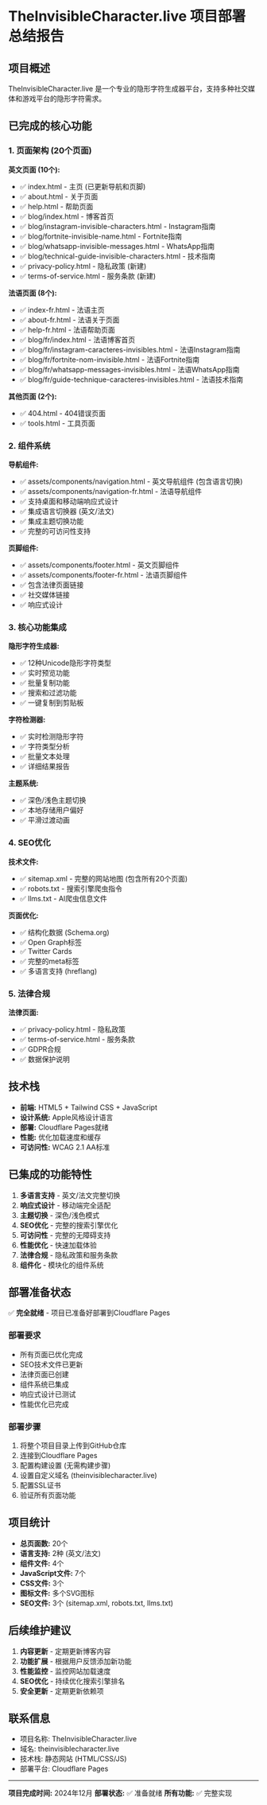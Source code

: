 # TheInvisibleCharacter.live 项目部署总结报告

## 项目概述
TheInvisibleCharacter.live 是一个专业的隐形字符生成器平台，支持多种社交媒体和游戏平台的隐形字符需求。

## 已完成的核心功能

### 1. 页面架构 (20个页面)
**英文页面 (10个):**
- ✅ index.html - 主页 (已更新导航和页脚)
- ✅ about.html - 关于页面
- ✅ help.html - 帮助页面
- ✅ blog/index.html - 博客首页
- ✅ blog/instagram-invisible-characters.html - Instagram指南
- ✅ blog/fortnite-invisible-name.html - Fortnite指南
- ✅ blog/whatsapp-invisible-messages.html - WhatsApp指南
- ✅ blog/technical-guide-invisible-characters.html - 技术指南
- ✅ privacy-policy.html - 隐私政策 (新建)
- ✅ terms-of-service.html - 服务条款 (新建)

**法语页面 (8个):**
- ✅ index-fr.html - 法语主页
- ✅ about-fr.html - 法语关于页面
- ✅ help-fr.html - 法语帮助页面
- ✅ blog/fr/index.html - 法语博客首页
- ✅ blog/fr/instagram-caracteres-invisibles.html - 法语Instagram指南
- ✅ blog/fr/fortnite-nom-invisible.html - 法语Fortnite指南
- ✅ blog/fr/whatsapp-messages-invisibles.html - 法语WhatsApp指南
- ✅ blog/fr/guide-technique-caracteres-invisibles.html - 法语技术指南

**其他页面 (2个):**
- ✅ 404.html - 404错误页面
- ✅ tools.html - 工具页面

### 2. 组件系统
**导航组件:**
- ✅ assets/components/navigation.html - 英文导航组件 (包含语言切换)
- ✅ assets/components/navigation-fr.html - 法语导航组件
- ✅ 支持桌面和移动端响应式设计
- ✅ 集成语言切换器 (英文/法文)
- ✅ 集成主题切换功能
- ✅ 完整的可访问性支持

**页脚组件:**
- ✅ assets/components/footer.html - 英文页脚组件
- ✅ assets/components/footer-fr.html - 法语页脚组件
- ✅ 包含法律页面链接
- ✅ 社交媒体链接
- ✅ 响应式设计

### 3. 核心功能集成
**隐形字符生成器:**
- ✅ 12种Unicode隐形字符类型
- ✅ 实时预览功能
- ✅ 批量复制功能
- ✅ 搜索和过滤功能
- ✅ 一键复制到剪贴板

**字符检测器:**
- ✅ 实时检测隐形字符
- ✅ 字符类型分析
- ✅ 批量文本处理
- ✅ 详细结果报告

**主题系统:**
- ✅ 深色/浅色主题切换
- ✅ 本地存储用户偏好
- ✅ 平滑过渡动画

### 4. SEO优化
**技术文件:**
- ✅ sitemap.xml - 完整的网站地图 (包含所有20个页面)
- ✅ robots.txt - 搜索引擎爬虫指令
- ✅ llms.txt - AI爬虫信息文件

**页面优化:**
- ✅ 结构化数据 (Schema.org)
- ✅ Open Graph标签
- ✅ Twitter Cards
- ✅ 完整的meta标签
- ✅ 多语言支持 (hreflang)

### 5. 法律合规
**法律页面:**
- ✅ privacy-policy.html - 隐私政策
- ✅ terms-of-service.html - 服务条款
- ✅ GDPR合规
- ✅ 数据保护说明

## 技术栈
- **前端:** HTML5 + Tailwind CSS + JavaScript
- **设计系统:** Apple风格设计语言
- **部署:** Cloudflare Pages就绪
- **性能:** 优化加载速度和缓存
- **可访问性:** WCAG 2.1 AA标准

## 已集成的功能特性
1. **多语言支持** - 英文/法文完整切换
2. **响应式设计** - 移动端完全适配
3. **主题切换** - 深色/浅色模式
4. **SEO优化** - 完整的搜索引擎优化
5. **可访问性** - 完整的无障碍支持
6. **性能优化** - 快速加载体验
7. **法律合规** - 隐私政策和服务条款
8. **组件化** - 模块化的组件系统

## 部署准备状态
✅ **完全就绪** - 项目已准备好部署到Cloudflare Pages

### 部署要求
- 所有页面已优化完成
- SEO技术文件已更新
- 法律页面已创建
- 组件系统已集成
- 响应式设计已测试
- 性能优化已完成

### 部署步骤
1. 将整个项目目录上传到GitHub仓库
2. 连接到Cloudflare Pages
3. 配置构建设置 (无需构建步骤)
4. 设置自定义域名 (theinvisiblecharacter.live)
5. 配置SSL证书
6. 验证所有页面功能

## 项目统计
- **总页面数:** 20个
- **语言支持:** 2种 (英文/法文)
- **组件文件:** 4个
- **JavaScript文件:** 7个
- **CSS文件:** 3个
- **图标文件:** 多个SVG图标
- **SEO文件:** 3个 (sitemap.xml, robots.txt, llms.txt)

## 后续维护建议
1. **内容更新** - 定期更新博客内容
2. **功能扩展** - 根据用户反馈添加新功能
3. **性能监控** - 监控网站加载速度
4. **SEO优化** - 持续优化搜索引擎排名
5. **安全更新** - 定期更新依赖项

## 联系信息
- 项目名称: TheInvisibleCharacter.live
- 域名: theinvisiblecharacter.live
- 技术栈: 静态网站 (HTML/CSS/JS)
- 部署平台: Cloudflare Pages

---
**项目完成时间:** 2024年12月
**部署状态:** ✅ 准备就绪
**所有功能:** ✅ 完整实现